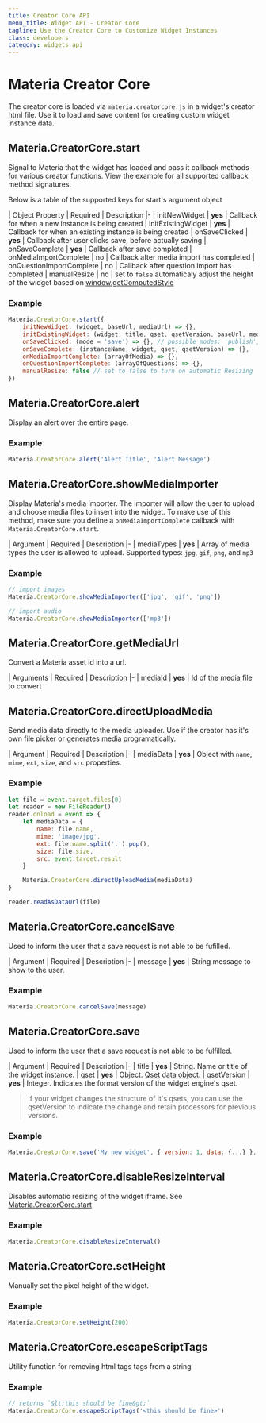 ```yaml
---
title: Creator Core API
menu_title: Widget API - Creator Core
tagline: Use the Creator Core to Customize Widget Instances
class: developers
category: widgets api
---
```

# Materia Creator Core

The creator core is loaded via `materia.creatorcore.js` in a widget's creator html file.  Use it to load and save content for creating custom widget instance data.

## Materia.CreatorCore.start

Signal to Materia that the widget has loaded and pass it callback methods for various creator functions.  View the example for all supported callback method signatures.

Below is a table of the supported keys for start's argument object

| Object Property | Required | Description
|-
| initNewWidget | **yes** | Callback for when a new instance is being created
| initExistingWidget | **yes** | Callback for when an existing instance is being created
| onSaveClicked | **yes** | Callback after user clicks save, before actually saving
| onSaveComplete | **yes** | Callback after save completed
| onMediaImportComplete | no | Callback after media import has completed
| onQuestionImportComplete | no | Callback after question import has completed
| manualResize | no | set to `false` automaticaly adjust the height of the widget based on [window.getComputedStyle](https://developer.mozilla.org/en-US/docs/Web/API/Window/getComputedStyle)

### Example

```javascript
Materia.CreatorCore.start({
	initNewWidget: (widget, baseUrl, mediaUrl) => {},
	initExistingWidget: (widget, title, qset, qsetVersion, baseUrl, mediaUrl) => {},
	onSaveClicked: (mode = 'save') => {}, // possible modes: 'publish', 'preview', 'save'
	onSaveComplete: (instanceName, widget, qset, qsetVersion) => {},
	onMediaImportComplete: (arrayOfMedia) => {},
	onQuestionImportComplete: (arrayOfQuestions) => {},
	manualResize: false // set to false to turn on automatic Resizing
})
```

## Materia.CreatorCore.alert

Display an alert over the entire page.

### Example

```javascript
Materia.CreatorCore.alert('Alert Title', 'Alert Message')
```

## Materia.CreatorCore.showMediaImporter

Display Materia's media importer.  The importer will allow the user to upload and choose media files to insert into the widget.  To make use of this method, make sure you define a `onMediaImportComplete` callback with `Materia.CreatorCore.start`.

| Argument | Required | Description
|-
| mediaTypes | **yes** | Array of media types the user is allowed to upload. Supported types: `jpg`, `gif`, `png`, and `mp3`

### Example

```javascript
// import images
Materia.CreatorCore.showMediaImporter(['jpg', 'gif', 'png'])

// import audio
Materia.CreatorCore.showMediaImporter(['mp3'])
```

## Materia.CreatorCore.getMediaUrl

Convert a Materia asset id into a url.

| Arguments | Required | Description
|-
| mediaId | **yes** | Id of the media file to convert

## Materia.CreatorCore.directUploadMedia

Send media data directly to the media uploader.  Use if the creator has it's own file picker or generates media programatically.

| Argument | Required | Description
|-
| mediaData | **yes** | Object with `name`, `mime`, `ext`, `size`, and `src` properties.

### Example

```javascript
let file = event.target.files[0]
let reader = new FileReader()
reader.onload = event => {
	let mediaData = {
		name: file.name,
		mime: 'image/jpg',
		ext: file.name.split('.').pop(),
		size: file.size,
		src: event.target.result
	}

	Materia.CreatorCore.directUploadMedia(mediaData)
}

reader.readAsDataUrl(file)
```

## Materia.CreatorCore.cancelSave

Used to inform the user that a save request is not able to be fufilled.

| Argument | Required | Description
|-
| message | **yes** | String message to show to the user.


### Example

```javascript
Materia.CreatorCore.cancelSave(message)
```

## Materia.CreatorCore.save

Used to inform the user that a save request is not able to be fulfilled.

| Argument | Required | Description
|-
| title | **yes** | String. Name or title of the widget instance.
| qset | **yes** | Object. [Qset data object](question-structures.html).
| qsetVersion | **yes** | Integer. Indicates the format version of the widget engine's qset.

> If your widget changes the structure of it's qsets, you can use the qsetVersion to indicate the change and retain processors for previous versions.


### Example

```javascript
Materia.CreatorCore.save('My new widget', { version: 1, data: {...} }, 1)
```

## Materia.CreatorCore.disableResizeInterval

Disables automatic resizing of the widget iframe. See [Materia.CreatorCore.start](#materiacreatorcorestart)

### Example

```javascript
Materia.CreatorCore.disableResizeInterval()
```

## Materia.CreatorCore.setHeight

Manually set the pixel height of the widget.

### Example

```javascript
Materia.CreatorCore.setHeight(200)
```

## Materia.CreatorCore.escapeScriptTags

Utility function for removing html tags tags from a string

### Example

```javascript
// returns `&lt;this should be fine&gt;`
Materia.CreatorCore.escapeScriptTags('<this should be fine>')
```
